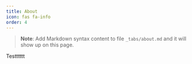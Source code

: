 ```yaml
---
title: About
icon: fas fa-info
order: 4
---
```



> **Note**: Add Markdown syntax content to file `_tabs/about.md` and it will show up on this page.

Testttttt